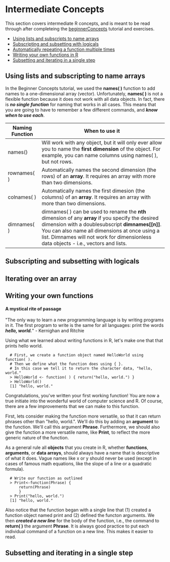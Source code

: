 # Intermediate Concepts

This section covers intermediate R concepts, and is meant to be read through after completeing the [beginnerConcepts]() tutorial and exercises.

+ [Using lists and subscripts to name arrays](#using-lists-and-subscripts-to-name-arrays)
+ [Subscripting and subsetting with logicals](#subscripting-and-subsetting-with-logicals)
+ [Automatically repeating a function multiple times](#automatically-repeating-a-function-multiple-times)
+ [Writing your own functions in R](#writing-your-own-functions-in-r)
+ [Subsetting and iterating in a single step](#subsetting-and-iterating-in-a-single-step)

## Using lists and subscripting to name arrays

In the Beginner Concepts tutorial, we used the **names( )** function to add names to a one-dimensional array (vector). Unfortunately, **names( )** is not a flexible function because it does not work with all data objects. In fact, there is ***no single function*** for naming that works in all cases. This means that you are going to have to remember a few different commands, and ***know when to use each***.

Naming Function | When to use it
--------------- | -------------------
names() | Will work with any object, but it will only ever allow you to name the **first dimension** of the object. For example, you can name columns using names( ), but not rows.
rownames( ) |	Automatically names the second dimension (the rows) of an **array**. It requires an array with more than two dimensions.
colnames( ) |	Automatically names the first dimesion (the columns) of an **array**. It requires an array with more than two dimensions.
dimnames( ) |	dimnames( ) can be used to rename the **nth** dimension of any **array** if you specify the desired dimension with a doublesubscript **dimnames[[n]]**. You can also name all dimensions at once using a list.  Dimnames will not work for dimensionless data objects - i.e., vectors and lists.

## Subscripting and subsetting with logicals

## Iterating over an array

## Writing your own functions

#### A mystical rite of passage
"The only way to learn a new programming language is by writing programs in it. The first program to write is the same for all languages: print the words ***hello, world.***" - Kernighan and Ritchie

Using what we learned about writing functions in R, let's make one that that prints hello world.

````
  # First, we create a function object named HelloWorld using function( ).
  # Then we define what the function does using { }.
  # In this case we tell it to return the character data, "hello, world."
  > HelloWorld <- function( ) { return("hello, world.") }
  > HelloWorld()
  [1] "hello, world."
````

Congratulations, you've written your first working function! You are now a true initiate into the wonderful world of computer science and R. Of course, there are a few improvements that we can make to this function.

First, lets consider making the function more versatile, so that it can return phrases other than "hello, world.". We'll do this by adding an **argument** to the function. We'll call this argument **Phrase**. Furthermore, we should also give the function a more versatile name, like **Print**, to reflect the more generic nature of the function.

As a general rule all **objects** that you create in R, whether **functions**, **arguments**, or **data arrays**, should always have a name that is descriptive of what it does. Vague names like x or y should never be used (except in cases of famous math equations, like the slope of a line or a quadratic formula).

````
  # Write our function as outlined
  > Print<-function(Phrase) {
      return(Phrase)
      }
  > Print("hello, world.")
  [1] "hello, world."
````
  
Also notice that the function began with a single line that (1) created a function object named print and (2) defined the functon arguments. We then ***created a new line*** for the body of the function, i.e., the command to **return( )** the argument **Phrase**. It is always good practice to put each individual command of a function on a new line. This makes it easier to read.

## Subsetting and iterating in a single step
